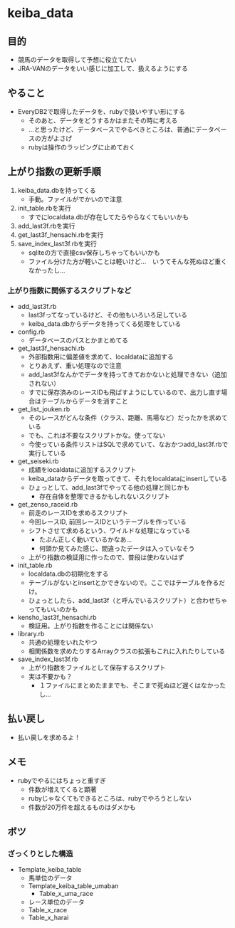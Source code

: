 # keiba_data
## 目的
- 競馬のデータを取得して予想に役立てたい
- JRA-VANのデータをいい感じに加工して、扱えるようにする

## やること
- EveryDB2で取得したデータを、rubyで扱いやすい形にする
    - そのあと、データをどうするかはまたその時に考える
    - …と思ったけど、データベースでやるべきところは、普通にデータベースの方がよさげ
    - rubyは操作のラッピングに止めておく

## 上がり指数の更新手順
1. keiba_data.dbを持ってくる
    - 手動。ファイルがでかいので注意
2. init_table.rbを実行
    - すでにlocaldata.dbが存在してたらやらなくてもいいかも
3. add_last3f.rbを実行
4. get_last3f_hensachi.rbを実行
5. save_index_last3f.rbを実行
    - sqliteの方で直接csv保存しちゃってもいいかも
    - ファイル分けた方が軽いことは軽いけど…　いうてそんな死ぬほど重くなかったし…

### 上がり指数に関係するスクリプトなど
- add_last3f.rb
    - last3fってなっているけど、その他もいろいろ足している
    - keiba_data.dbからデータを持ってくる処理をしている
- config.rb
    - データベースのパスとかまとめてる
- get_last3f_hensachi.rb
    - 外部指数用に偏差値を求めて、localdataに追加する
    - とりあえず、重い処理なので注意
    - add_last3fなんかでデータを持ってきておかないと処理できない（追加されない）
    - すでに保存済みのレースIDも飛ばすようにしているので、出力し直す場合はテーブルからデータを消すこと
- get_list_jouken.rb
    - そのレースがどんな条件（クラス、距離、馬場など）だったかを求めている
    - でも、これは不要なスクリプトかな。使ってない
    - 今使っている条件リストはSQLで求めていて、なおかつadd_last3f.rbで実行している
- get_seiseki.rb
    - 成績をlocaldataに追加するスクリプト
    - keiba_dataからデータを取ってきて、それをlocaldataにinsertしている
    - ひょっとして、add_last3fでやってる他の処理と同じかも
        - 存在自体を整理できるかもしれないスクリプト
- get_zenso_raceid.rb
    - 前走のレースIDを求めるスクリプト
    - 今回レースID, 前回レースIDというテーブルを作っている
    - シフトさせて求めるという、ワイルドな処理になっている
        - たぶん正しく動いているかなあ…
        - 何頭か見てみた感じ、間違ったデータは入っていなそう
    - 上がり指数の検証用に作ったので、普段は使わないはず
- init_table.rb
    - localdata.dbの初期化をする
    - テーブルがないとinsertとかできないので。ここではテーブルを作るだけ。
    - ひょっとしたら、add_last3f（と呼んでいるスクリプト）と合わせちゃってもいいのかも
- kensho_last3f_hensachi.rb
    - 検証用。上がり指数を作ることには関係ない
- library.rb
    - 共通の処理をいれたやつ
    - 相関係数を求めたりするArrayクラスの拡張もこれに入れたりしている
- save_index_last3f.rb
    - 上がり指数をファイルとして保存するスクリプト
    - 実は不要かも？
        - １ファイルにまとめたままでも、そこまで死ぬほど遅くはなかったし…

## 払い戻し
- 払い戻しを求めるよ！


## メモ
- rubyでやるにはちょっと重すぎ
    - 件数が増えてくると顕著
    - rubyじゃなくてもできるところは、rubyでやろうとしない
    - 件数が20万件を超えるものはダメかも

## ボツ
### ざっくりとした構造
- Template_keiba_table
    - 馬単位のデータ
    - Template_keiba_table_umaban
        - Table_x_uma_race
    - レース単位のデータ
    - Table_x_race
    - Table_x_harai